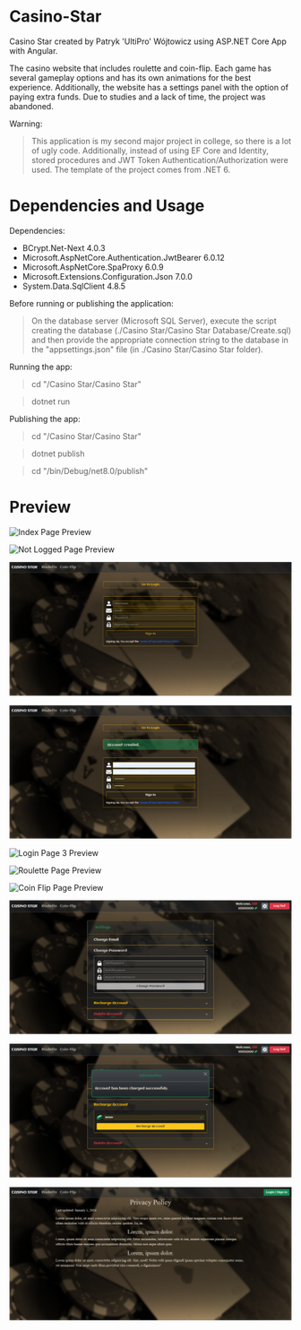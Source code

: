 # Casino-Star
Casino Star created by Patryk 'UltiPro' Wójtowicz using ASP.NET Core App with Angular.

The casino website that includes roulette and coin-flip. Each game has several gameplay options and has its own animations for the best experience. Additionally, the website has a settings panel with the option of paying extra funds. Due to studies and a lack of time, the project was abandoned.

Warning:

> This application is my second major project in college, so there is a lot of ugly code. Additionally, instead of using EF Core and Identity, stored procedures and JWT Token Authentication/Authorization were used. The template of the project comes from .NET 6.

# Dependencies and Usage

Dependencies:

<ul>
  <li>BCrypt.Net-Next 4.0.3</li>
  <li>Microsoft.AspNetCore.Authentication.JwtBearer 6.0.12</li>
  <li>Microsoft.AspNetCore.SpaProxy 6.0.9</li>
  <li>Microsoft.Extensions.Configuration.Json 7.0.0</li>
  <li>System.Data.SqlClient 4.8.5</li>
</ul>

Before running or publishing the application:

> On the database server (Microsoft SQL Server), execute the script creating the database (./Casino Star/Casino Star Database/Create.sql) and then provide the appropriate connection string to the database in the "appsettings.json" file (in ./Casino Star/Casino Star folder).

Running the app:

> cd "/Casino Star/Casino Star"

> dotnet run

Publishing the app:

> cd "/Casino Star/Casino Star"

> dotnet publish

> cd "/bin/Debug/net8.0/publish"

# Preview

![Index Page Preview](/screenshots/IndexPage.gif)

![Not Logged Page Preview](/screenshots/NotLogged.png)

![Login Page 1 Preview](/screenshots/LoginPage1.png)

![Login Page 2 Preview](/screenshots/LoginPage2.png)

![Login Page 3 Preview](/screenshots/LoginPage3.png)

![Roulette Page Preview](/screenshots/RoulettePage.gif)

![Coin Flip Page Preview](/screenshots/CoinFlipPage.gif)

![Settings Page 1 Preview](/screenshots/SettingsPage1.png)

![Settings Page 2 Preview](/screenshots/SettingsPage2.png)

![Privacy Policy Page Preview](/screenshots/PrivacyPolicyPage.png)
